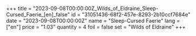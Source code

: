 +++
title = "2023-09-08T00:00:00Z_Wilds_of_Eldraine_Sleep-Cursed_Faerie_[en]_false"
id = "31051436-68f2-457e-8293-2b10ccf7684e"
date = "2023-09-08T00:00:00Z"
name = "Sleep-Cursed Faerie"
lang = ["en"]
price = "1.03"
quantity = 4
foil = false
set = "Wilds of Eldraine"
+++
